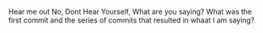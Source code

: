 Hear me out
No, Dont
Hear Yourself, 
What are you saying?
What was the first commit and the series of commits that resulted in whaat I am saying? 
